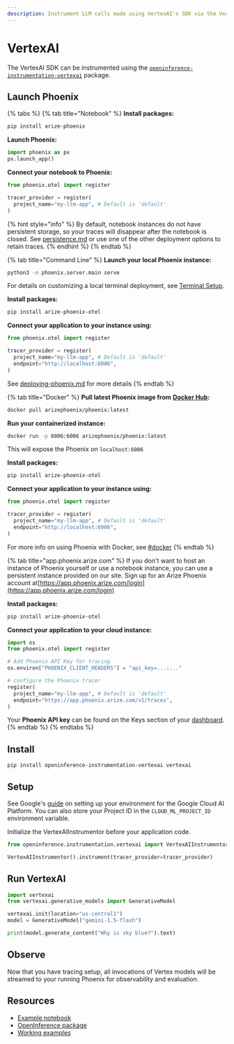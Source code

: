 ```yaml
---
description: Instrument LLM calls made using VertexAI's SDK via the VertexAIInstrumentor
---
```


# VertexAI

The VertexAI SDK can be instrumented using the [`openinference-instrumentation-vertexai`](https://github.com/Arize-ai/openinference/tree/main/python/instrumentation/openinference-instrumentation-vertexai) package.

## Launch Phoenix

{% tabs %}
{% tab title="Notebook" %}
**Install packages:**

```bash
pip install arize-phoenix
```

**Launch Phoenix:**

```python
import phoenix as px
px.launch_app()
```

**Connect your notebook to Phoenix:**

```python
from phoenix.otel import register

tracer_provider = register(
  project_name="my-llm-app", # Default is 'default'
)  
```

{% hint style="info" %}
By default, notebook instances do not have persistent storage, so your traces will disappear after the notebook is closed. See [persistence.md](../../deployment/persistence.md "mention") or use one of the other deployment options to retain traces.
{% endhint %}
{% endtab %}

{% tab title="Command Line" %}
**Launch your local Phoenix instance:**

```bash
python3 -m phoenix.server.main serve
```

For details on customizing a local terminal deployment, see [Terminal Setup](https://docs.arize.com/phoenix/setup/environments#terminal).

**Install packages:**

```bash
pip install arize-phoenix-otel
```

**Connect your application to your instance using:**

```python
from phoenix.otel import register

tracer_provider = register(
  project_name="my-llm-app", # Default is 'default'
  endpoint="http://localhost:6006",
)
```

See [deploying-phoenix.md](../../deployment/deploying-phoenix.md "mention") for more details
{% endtab %}

{% tab title="Docker" %}
**Pull latest Phoenix image from** [**Docker Hub**](https://hub.docker.com/r/arizephoenix/phoenix)**:**

```bash
docker pull arizephoenix/phoenix:latest
```

**Run your containerized instance:**

```bash
docker run -p 6006:6006 arizephoenix/phoenix:latest
```

This will expose the Phoenix on `localhost:6006`

**Install packages:**

```bash
pip install arize-phoenix-otel
```

**Connect your application to your instance using:**

```python
from phoenix.otel import register

tracer_provider = register(
  project_name="my-llm-app", # Default is 'default'
  endpoint="http://localhost:6006",
)
```

For more info on using Phoenix with Docker, see [#docker](vertexai.md#docker "mention")
{% endtab %}

{% tab title="app.phoenix.arize.com" %}
If you don't want to host an instance of Phoenix yourself or use a notebook instance, you can use a persistent instance provided on our site. Sign up for an Arize Phoenix account at[https://app.phoenix.arize.com/login](https://app.phoenix.arize.com/login)

**Install packages:**

```bash
pip install arize-phoenix-otel
```

**Connect your application to your cloud instance:**

```python
import os
from phoenix.otel import register

# Add Phoenix API Key for tracing
os.environ["PHOENIX_CLIENT_HEADERS"] = "api_key=...:..."

# configure the Phoenix tracer
register(
  project_name="my-llm-app", # Default is 'default'
  endpoint="https://app.phoenix.arize.com/v1/traces",
) 
```

Your **Phoenix API key** can be found on the Keys section of your [dashboard](https://app.phoenix.arize.com).
{% endtab %}
{% endtabs %}

## Install

```shell
pip install openinference-instrumentation-vertexai vertexai
```

## Setup

See Google's [guide](https://cloud.google.com/vertex-ai/generative-ai/docs/start/quickstarts/quickstart-multimodal#expandable-1) on setting up your environment for the Google Cloud AI Platform. You can also store your Project ID in the `CLOUD_ML_PROJECT_ID` environment variable.

Initialize the VertexAIInstrumentor before your application code.

```python
from openinference.instrumentation.vertexai import VertexAIInstrumentor

VertexAIInstrumentor().instrument(tracer_provider=tracer_provider)
```

## Run VertexAI

```python
import vertexai
from vertexai.generative_models import GenerativeModel

vertexai.init(location="us-central1")
model = GenerativeModel("gemini-1.5-flash")

print(model.generate_content("Why is sky blue?").text)
```

## Observe

Now that you have tracing setup, all invocations of Vertex models will be streamed to your running Phoenix for observability and evaluation.

## Resources

* [Example notebook](https://github.com/Arize-ai/openinference/blob/main/python/instrumentation/openinference-instrumentation-vertexai/examples/basic\_generation.py)
* [OpenInference package](https://github.com/Arize-ai/openinference/blob/main/python/instrumentation/openinference-instrumentation-vertexai)
* [Working examples](https://github.com/Arize-ai/openinference/blob/main/python/instrumentation/openinference-instrumentation-vertexai/examples)
